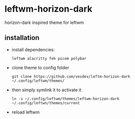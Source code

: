 # leftwm-horizon-dark
horizon-dark inspired theme for leftwm

## installation
- install dependencies:

    ``leftwm alacritty feh picom polybar``

 - clone theme to config folder
    ```
    git clone https://github.com/vesdev/leftm-horizon-dark ~/.config/leftwm/themes/
    ```

- then simply symlink it to activate it
    ```
    ln -s ~/.config/leftwm/themes/leftwm-horizon-dark ~/.config/leftwn/themes/current
    ```

-   reload leftwm
